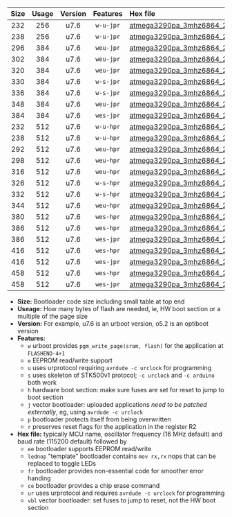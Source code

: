 |Size|Usage|Version|Features|Hex file|
|:-:|:-:|:-:|:-:|:--|
|232|256|u7.6|`w-u-jpr`|[atmega3290pa_3mhz6864_230400bps_ur_vbl.hex](https://raw.githubusercontent.com/stefanrueger/urboot/main//atmega3290pa_3mhz6864_230400bps_ur_vbl.hex)|
|238|256|u7.6|`w-u-jpr`|[atmega3290pa_3mhz6864_230400bps_lednop_ur_vbl.hex](https://raw.githubusercontent.com/stefanrueger/urboot/main//atmega3290pa_3mhz6864_230400bps_lednop_ur_vbl.hex)|
|296|384|u7.6|`weu-jpr`|[atmega3290pa_3mhz6864_230400bps_ee_ur_vbl.hex](https://raw.githubusercontent.com/stefanrueger/urboot/main//atmega3290pa_3mhz6864_230400bps_ee_ur_vbl.hex)|
|302|384|u7.6|`weu-jpr`|[atmega3290pa_3mhz6864_230400bps_ee_lednop_ur_vbl.hex](https://raw.githubusercontent.com/stefanrueger/urboot/main//atmega3290pa_3mhz6864_230400bps_ee_lednop_ur_vbl.hex)|
|320|384|u7.6|`weu-jpr`|[atmega3290pa_3mhz6864_230400bps_ee_lednop_fr_ur_vbl.hex](https://raw.githubusercontent.com/stefanrueger/urboot/main//atmega3290pa_3mhz6864_230400bps_ee_lednop_fr_ur_vbl.hex)|
|330|384|u7.6|`w-s-jpr`|[atmega3290pa_3mhz6864_230400bps_vbl.hex](https://raw.githubusercontent.com/stefanrueger/urboot/main//atmega3290pa_3mhz6864_230400bps_vbl.hex)|
|336|384|u7.6|`w-s-jpr`|[atmega3290pa_3mhz6864_230400bps_lednop_vbl.hex](https://raw.githubusercontent.com/stefanrueger/urboot/main//atmega3290pa_3mhz6864_230400bps_lednop_vbl.hex)|
|348|384|u7.6|`weu-jpr`|[atmega3290pa_3mhz6864_230400bps_ee_lednop_fr_ce_ur_vbl.hex](https://raw.githubusercontent.com/stefanrueger/urboot/main//atmega3290pa_3mhz6864_230400bps_ee_lednop_fr_ce_ur_vbl.hex)|
|384|384|u7.6|`wes-jpr`|[atmega3290pa_3mhz6864_230400bps_ee_vbl.hex](https://raw.githubusercontent.com/stefanrueger/urboot/main//atmega3290pa_3mhz6864_230400bps_ee_vbl.hex)|
|232|512|u7.6|`w-u-hpr`|[atmega3290pa_3mhz6864_230400bps_ur.hex](https://raw.githubusercontent.com/stefanrueger/urboot/main//atmega3290pa_3mhz6864_230400bps_ur.hex)|
|238|512|u7.6|`w-u-hpr`|[atmega3290pa_3mhz6864_230400bps_lednop_ur.hex](https://raw.githubusercontent.com/stefanrueger/urboot/main//atmega3290pa_3mhz6864_230400bps_lednop_ur.hex)|
|292|512|u7.6|`weu-hpr`|[atmega3290pa_3mhz6864_230400bps_ee_ur.hex](https://raw.githubusercontent.com/stefanrueger/urboot/main//atmega3290pa_3mhz6864_230400bps_ee_ur.hex)|
|298|512|u7.6|`weu-hpr`|[atmega3290pa_3mhz6864_230400bps_ee_lednop_ur.hex](https://raw.githubusercontent.com/stefanrueger/urboot/main//atmega3290pa_3mhz6864_230400bps_ee_lednop_ur.hex)|
|316|512|u7.6|`weu-hpr`|[atmega3290pa_3mhz6864_230400bps_ee_lednop_fr_ur.hex](https://raw.githubusercontent.com/stefanrueger/urboot/main//atmega3290pa_3mhz6864_230400bps_ee_lednop_fr_ur.hex)|
|326|512|u7.6|`w-s-hpr`|[atmega3290pa_3mhz6864_230400bps.hex](https://raw.githubusercontent.com/stefanrueger/urboot/main//atmega3290pa_3mhz6864_230400bps.hex)|
|332|512|u7.6|`w-s-hpr`|[atmega3290pa_3mhz6864_230400bps_lednop.hex](https://raw.githubusercontent.com/stefanrueger/urboot/main//atmega3290pa_3mhz6864_230400bps_lednop.hex)|
|344|512|u7.6|`weu-hpr`|[atmega3290pa_3mhz6864_230400bps_ee_lednop_fr_ce_ur.hex](https://raw.githubusercontent.com/stefanrueger/urboot/main//atmega3290pa_3mhz6864_230400bps_ee_lednop_fr_ce_ur.hex)|
|380|512|u7.6|`wes-hpr`|[atmega3290pa_3mhz6864_230400bps_ee.hex](https://raw.githubusercontent.com/stefanrueger/urboot/main//atmega3290pa_3mhz6864_230400bps_ee.hex)|
|386|512|u7.6|`wes-hpr`|[atmega3290pa_3mhz6864_230400bps_ee_lednop.hex](https://raw.githubusercontent.com/stefanrueger/urboot/main//atmega3290pa_3mhz6864_230400bps_ee_lednop.hex)|
|386|512|u7.6|`wes-jpr`|[atmega3290pa_3mhz6864_230400bps_ee_lednop_vbl.hex](https://raw.githubusercontent.com/stefanrueger/urboot/main//atmega3290pa_3mhz6864_230400bps_ee_lednop_vbl.hex)|
|416|512|u7.6|`wes-hpr`|[atmega3290pa_3mhz6864_230400bps_ee_lednop_fr.hex](https://raw.githubusercontent.com/stefanrueger/urboot/main//atmega3290pa_3mhz6864_230400bps_ee_lednop_fr.hex)|
|416|512|u7.6|`wes-jpr`|[atmega3290pa_3mhz6864_230400bps_ee_lednop_fr_vbl.hex](https://raw.githubusercontent.com/stefanrueger/urboot/main//atmega3290pa_3mhz6864_230400bps_ee_lednop_fr_vbl.hex)|
|458|512|u7.6|`wes-hpr`|[atmega3290pa_3mhz6864_230400bps_ee_lednop_fr_ce.hex](https://raw.githubusercontent.com/stefanrueger/urboot/main//atmega3290pa_3mhz6864_230400bps_ee_lednop_fr_ce.hex)|
|458|512|u7.6|`wes-jpr`|[atmega3290pa_3mhz6864_230400bps_ee_lednop_fr_ce_vbl.hex](https://raw.githubusercontent.com/stefanrueger/urboot/main//atmega3290pa_3mhz6864_230400bps_ee_lednop_fr_ce_vbl.hex)|

- **Size:** Bootloader code size including small table at top end
- **Useage:** How many bytes of flash are needed, ie, HW boot section or a multiple of the page size
- **Version:** For example, u7.6 is an urboot version, o5.2 is an optiboot version
- **Features:**
  + `w` urboot provides `pgm_write_page(sram, flash)` for the application at `FLASHEND-4+1`
  + `e` EEPROM read/write support
  + `u` uses urprotocol requiring `avrdude -c urclock` for programming
  + `s` uses skeleton of STK500v1 protocol; `-c urclock` and `-c arduino` both work
  + `h` hardware boot section: make sure fuses are set for reset to jump to boot section
  + `j` vector bootloader: uploaded applications *need to be patched externally*, eg, using `avrdude -c urclock`
  + `p` bootloader protects itself from being overwritten
  + `r` preserves reset flags for the application in the register R2
- **Hex file:** typically MCU name, oscillator frequency (16 MHz default) and baud rate (115200 default) followed by
  + `ee` bootloader supports EEPROM read/write
  + `lednop` "template" bootloader contains `mov rx,rx` nops that can be replaced to toggle LEDs
  + `fr` bootloader provides non-essential code for smoother error handing
  + `ce` bootloader provides a chip erase command
  + `ur` uses urprotocol and requires `avrdude -c urclock` for programming
  + `vbl` vector bootloader: set fuses to jump to reset, not the HW boot section
